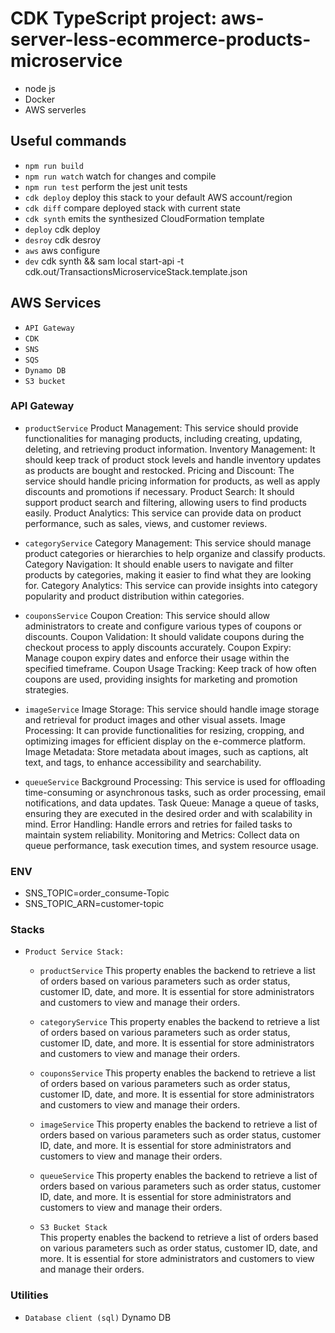 # CDK TypeScript project: aws-server-less-ecommerce-products-microservice
* node js
* Docker
* AWS serverles

## Useful commands

- `npm run build`
- `npm run watch` watch for changes and compile
- `npm run test` perform the jest unit tests
- `cdk deploy` deploy this stack to your default AWS account/region
- `cdk diff` compare deployed stack with current state
- `cdk synth` emits the synthesized CloudFormation template
- `deploy` cdk deploy
- `desroy` cdk desroy
- `aws` aws configure
- `dev` cdk synth && sam local start-api -t cdk.out/TransactionsMicroserviceStack.template.json

## AWS Services

- `API Gateway`
- `CDK`
- `SNS`
- `SQS`
- `Dynamo DB`
- `S3 bucket`

### API Gateway

- `productService`
   Product Management: This service should provide functionalities for managing products, including creating, updating, deleting, and retrieving product information.
   Inventory Management: It should keep track of product stock levels and handle inventory updates as products are bought and restocked. 
   Pricing and Discount: The service should handle pricing information for products, as well as apply discounts and promotions if necessary.
   Product Search: It should support product search and filtering, allowing users to find products easily.
   Product Analytics: This service can provide data on product performance, such as sales, views, and customer reviews.

- `categoryService`
   Category Management: This service should manage product categories or hierarchies to help organize and classify products.
   Category Navigation: It should enable users to navigate and filter products by categories, making it easier to find what they are looking for.
   Category Analytics: This service can provide insights into category popularity and product distribution within categories.

- `couponsService`
   Coupon Creation: This service should allow administrators to create and configure various types of coupons or discounts.
   Coupon Validation: It should validate coupons during the checkout process to apply discounts accurately.
   Coupon Expiry: Manage coupon expiry dates and enforce their usage within the specified timeframe.
   Coupon Usage Tracking: Keep track of how often coupons are used, providing insights for marketing and promotion strategies.

- `imageService`
   Image Storage: This service should handle image storage and retrieval for product images and other visual assets.
   Image Processing: It can provide functionalities for resizing, cropping, and optimizing images for efficient display on the e-commerce platform.
   Image Metadata: Store metadata about images, such as captions, alt text, and tags, to enhance accessibility and searchability.

- `queueService`
   Background Processing: This service is used for offloading time-consuming or asynchronous tasks, such as order processing, email notifications, and data updates.
   Task Queue: Manage a queue of tasks, ensuring they are executed in the desired order and with scalability in mind.
   Error Handling: Handle errors and retries for failed tasks to maintain system reliability.
   Monitoring and Metrics: Collect data on queue performance, task execution times, and system resource usage.

### ENV

- SNS_TOPIC=order_consume-Topic
- SNS_TOPIC_ARN=customer-topic

### Stacks

- `Product Service Stack:`  
   - `productService`
      This property enables the backend to retrieve a list of orders based on various parameters such as order status, customer ID, date, and more.
      It is essential for store administrators and customers to view and manage their orders.

   - `categoryService`
      This property enables the backend to retrieve a list of orders based on various parameters such as order status, customer ID, date, and more.
      It is essential for store administrators and customers to view and manage their orders.

   - `couponsService`
      This property enables the backend to retrieve a list of orders based on various parameters such as order status, customer ID, date, and more.
      It is essential for store administrators and customers to view and manage their orders.

   - `imageService`
      This property enables the backend to retrieve a list of orders based on various parameters such as order status, customer ID, date, and more.
      It is essential for store administrators and customers to view and manage their orders.

   - `queueService`
      This property enables the backend to retrieve a list of orders based on various parameters such as order status, customer ID, date, and more.
      It is essential for store administrators and customers to view and manage their orders.

   - `S3 Bucket Stack`  
      This property enables the backend to retrieve a list of orders based on various parameters such as order status, customer ID, date, and more.
      It is essential for store administrators and customers to view and manage their orders.


### Utilities

- `Database client (sql)` Dynamo DB
